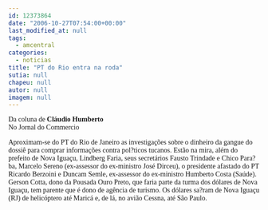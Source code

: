 ```yaml
---
id: 12373864
date: "2006-10-27T07:54:00+00:00"
last_modified_at: null
tags:
  - amcentral
categories:
  - noticias
title: "PT do Rio entra na roda"
sutia: null
chapeu: null
autor: null
imagem: null
---
```

<p><P><FONT face=Verdana>Da coluna de <STRONG>Cláudio Humberto</STRONG><BR>No Jornal do Commercio</FONT></P></p>
<p><P><FONT face=Verdana>Aproximam-se do PT do Rio de Janeiro as investigações sobre o dinheiro da gangue do dossiê para comprar informações contra pol?ticos tucanos. Estão na mira, além do prefeito de Nova Iguaçu, Lindberg Faria, seus secretários Fausto Trindade e Chico Para?ba, Marcelo Sereno (ex-assessor do ex-ministro José Dirceu), o presidente afastado do PT Ricardo Berzoini e Duncam Semle, ex-assessor do ex-ministro Humberto Costa (Saúde). Gerson Cotta, dono da Pousada Ouro Preto, que faria parte da turma dos dólares de Nova Iguaçu, tem parente que é dono de agência de turismo. Os dólares sa?ram de Nova Iguaçu (RJ) de helicóptero até Maricá e, de lá, no avião Cessna, até São Paulo.</FONT></P> </p>
